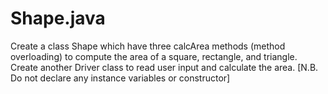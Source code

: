 # Shape.java
Create a class Shape which have three calcArea methods (method overloading) to compute the area of a square, rectangle, and triangle. Create another Driver class to read user input and calculate the area. [N.B. Do not declare any instance variables or constructor]
